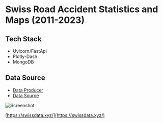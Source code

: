 # Swiss Road Accident Statistics and Maps (2011-2023)

## Tech Stack
* Uvicorn/FastApi
* Plotly-Dash
* MongoDB

## Data Source
* [Data Producer](https://www.astra.admin.ch/astra/de/home.html)
* [Data Source](https://data.geo.admin.ch/browser/index.html#/collections/ch.astra.unfaelle-personenschaeden_alle)


![Screenshot](assets/screen.png)

[https://swissdata.xyz/](https://swissdata.xyz/)
